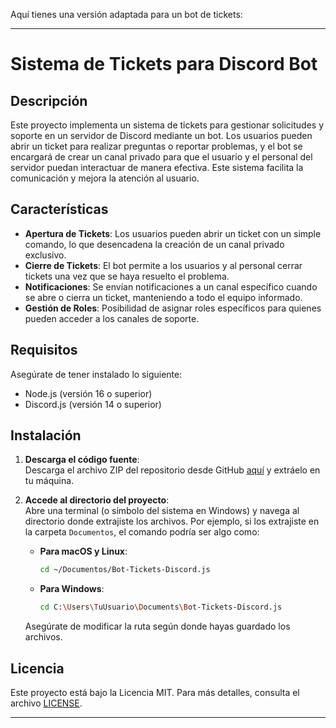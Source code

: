 Aquí tienes una versión adaptada para un bot de tickets:

---

# Sistema de Tickets para Discord Bot

## Descripción

Este proyecto implementa un sistema de tickets para gestionar solicitudes y soporte en un servidor de Discord mediante un bot. Los usuarios pueden abrir un ticket para realizar preguntas o reportar problemas, y el bot se encargará de crear un canal privado para que el usuario y el personal del servidor puedan interactuar de manera efectiva. Este sistema facilita la comunicación y mejora la atención al usuario.

## Características

- **Apertura de Tickets**: Los usuarios pueden abrir un ticket con un simple comando, lo que desencadena la creación de un canal privado exclusivo.
- **Cierre de Tickets**: El bot permite a los usuarios y al personal cerrar tickets una vez que se haya resuelto el problema.
- **Notificaciones**: Se envían notificaciones a un canal específico cuando se abre o cierra un ticket, manteniendo a todo el equipo informado.
- **Gestión de Roles**: Posibilidad de asignar roles específicos para quienes pueden acceder a los canales de soporte.

## Requisitos

Asegúrate de tener instalado lo siguiente:

- Node.js (versión 16 o superior)
- Discord.js (versión 14 o superior)

## Instalación

1. **Descarga el código fuente**:  
   Descarga el archivo ZIP del repositorio desde GitHub [aquí](https://github.com/Choco-Latito/Bot-Tickets-Discord.js) y extráelo en tu máquina.

2. **Accede al directorio del proyecto**:  
   Abre una terminal (o símbolo del sistema en Windows) y navega al directorio donde extrajiste los archivos. Por ejemplo, si los extrajiste en la carpeta `Documentos`, el comando podría ser algo como:

   - **Para macOS y Linux**:

     ```bash
     cd ~/Documentos/Bot-Tickets-Discord.js
     ```

   - **Para Windows**:
     ```bash
     cd C:\Users\TuUsuario\Documents\Bot-Tickets-Discord.js
     ```

   Asegúrate de modificar la ruta según donde hayas guardado los archivos.

## Licencia

Este proyecto está bajo la Licencia MIT. Para más detalles, consulta el archivo [LICENSE](../LICENSE).

---

